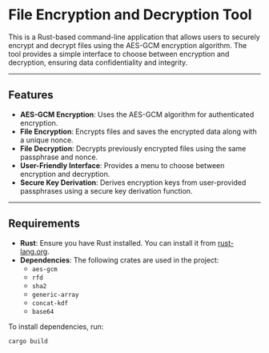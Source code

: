 # File Encryption and Decryption Tool

This is a Rust-based command-line application that allows users to securely encrypt and decrypt files using the AES-GCM encryption algorithm. The tool provides a simple interface to choose between encryption and decryption, ensuring data confidentiality and integrity.

---

## Features

- **AES-GCM Encryption**: Uses the AES-GCM algorithm for authenticated encryption.
- **File Encryption**: Encrypts files and saves the encrypted data along with a unique nonce.
- **File Decryption**: Decrypts previously encrypted files using the same passphrase and nonce.
- **User-Friendly Interface**: Provides a menu to choose between encryption and decryption.
- **Secure Key Derivation**: Derives encryption keys from user-provided passphrases using a secure key derivation function.

---

## Requirements

- **Rust**: Ensure you have Rust installed. You can install it from [rust-lang.org](https://www.rust-lang.org/).
- **Dependencies**: The following crates are used in the project:
  - `aes-gcm`
  - `rfd`
  - `sha2`
  - `generic-array`
  - `concat-kdf`
  - `base64`

To install dependencies, run:
```bash
cargo build